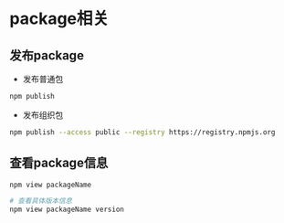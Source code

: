 # package相关

## 发布package
- 发布普通包

```sh
npm publish
```

- 发布组织包

```sh
npm publish --access public --registry https://registry.npmjs.org
```

## 查看package信息

```sh
npm view packageName

# 查看具体版本信息
npm view packageName version
```